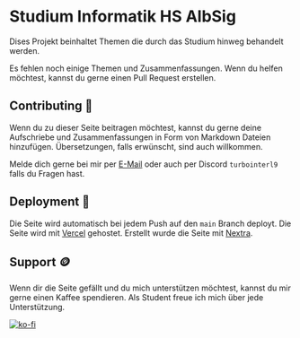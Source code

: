 # Studium Informatik HS AlbSig

Dises Projekt beinhaltet Themen die durch das Studium hinweg behandelt werden.

Es fehlen noch einige Themen und Zusammenfassungen. Wenn du helfen möchtest,
kannst du gerne einen Pull Request erstellen.

## Contributing 🤝

Wenn du zu dieser Seite beitragen möchtest, kannst du gerne deine Aufschriebe
und Zusammenfassungen in Form von Markdown Dateien hinzufügen.
Übersetzungen, falls erwünscht, sind auch willkommen.

Melde dich gerne bei mir per [E-Mail](mailto:arthur@aktamirov.de)
oder auch per Discord `turbointerl9` falls du Fragen hast.

## Deployment 🚀

Die Seite wird automatisch bei jedem Push auf den `main` Branch deployt.
Die Seite wird mit [Vercel](https://vercel.com) gehostet.
Erstellt wurde die Seite mit [Nextra](https://nextra.vercel.app/).

## Support 🪙

Wenn dir die Seite gefällt und du mich unterstützen möchtest, kannst du mir gerne
einen Kaffee spendieren. Als Student freue ich mich über jede Unterstützung.

[![ko-fi](https://ko-fi.com/img/githubbutton_sm.svg)](https://ko-fi.com/zaroc)
